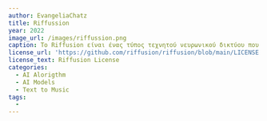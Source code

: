 ```yaml
---
author: EvangeliaChatz
title: Riffussion
year: 2022
image_url: /images/riffussion.png
caption: Το Riffusion είναι ένας τύπος τεχνητού νευρωνικού δικτύου που παράγει μουσική χρησιμοποιώντας εικόνες ήχου αντί για ήχο. Δημιουργήθηκε από τους Seth Forsgren και Hayk Martiros και βασίζεται στο Stable Diffusion, ένα προϋπάρχον μοντέλο ανοιχτού κώδικα για τη δημιουργία εικόνων από προτροπές κειμένου
license_url: 'https://github.com/riffusion/riffusion/blob/main/LICENSE'
license_text: Riffusion License
categories:
  - AI Alorigthm
  - AI Models
  - Text to Music
tags:
  -  
---
```

